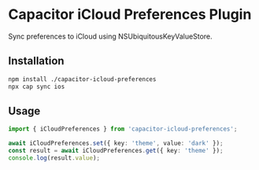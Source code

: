 # Capacitor iCloud Preferences Plugin

Sync preferences to iCloud using NSUbiquitousKeyValueStore.

## Installation
```bash
npm install ./capacitor-icloud-preferences
npx cap sync ios
```

## Usage
```ts
import { iCloudPreferences } from 'capacitor-icloud-preferences';

await iCloudPreferences.set({ key: 'theme', value: 'dark' });
const result = await iCloudPreferences.get({ key: 'theme' });
console.log(result.value);
```